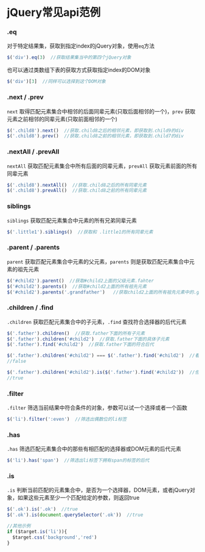 # jQuery常见api范例
### .eq
对于特定结果集，获取到指定index的jQuery对象，使用`eq`方法
```JavaScript
$('div').eq(3)  //获取结果集当中的第四个jQuery对象
```
也可以通过类数组下表的获取方式获取指定index的DOM对象
```JavaScript
$('div')[3]  //同样可以选择到这个DOM对象
```

### .next / .prev
`next` 取得匹配元素集合中相邻的后面同辈元素(只取后面相邻的一个)，`prev` 获取元素之前相邻的同辈元素(只取前面相邻的一个)
```JavaScript
$('.child8').next()  //获取.child8之后的相邻元素，即获取到.child9的div
$('.child8').prev()  //获取.child8之前的相邻元素，即获取到.child7的div
```

### .nextAll / .prevAll
`nextAll` 获取匹配元素集合中所有后面的同辈元素，`prevAll` 获取元素前面的所有同辈元素
```JavaScript
$('.child8').nextAll()  //获取.child8之后的所有同辈元素
$('.child8').prevAll()  //获取.child8之前的所有同辈元素
```

### siblings
`siblings` 获取匹配元素集合中元素的所有兄弟同辈元素
```JavaScript
$('.little1').siblings()  //获取和 .little1的所有同辈元素
```

### .parent / .parents
`parent` 获取匹配元素集合中元素的父元素，`parents` 则是获取匹配元素集合中元素的祖先元素
```JavaScript
$('#child2').parent()  //获取#child2上面的父级元素.fahter
$('#child2').parents()  //获取#child2上面的所有祖先元素
$('#child2').parents('.grandfather')   //获取child2上面的所有祖先元素中的.grandfather
```

### .children / .find
`.children` 获取匹配元素集合中的子元素，`.find` 查找符合选择器的后代元素
```JavaScript
$('.father').children()  //获取.father下面的所有子元素
$('.father').children('#child2')  //获取.father下面的具体子元素
$('.father').find('#child2')  //获取.father下面的符合后代
```
```JavaScript
$('.father').children('#child2') === $('.father').find('#child2')  //看上去效果一样，实际他们的值不一样
//false

$('.father').children('#child2').is($('.father').find('#child2'))  //但是用.is()去判断，他们却是同一个对象  
//true
```

### .filter
`.filter` 筛选当前结果中符合条件的对象，参数可以试一个选择或者一个函数
```JavaScript
$('li').filter(':even')  //筛选出偶数位的li标签
```

### .has
`.has` 筛选匹配元素集合中的那些有相匹配的选择器或DOM元素的后代元素
```JavaScript
$('li').has('span')  //筛选出li标签下拥有span的标签的后代
```

### .is
`.is` 判断当前匹配的元素集合中，是否为一个选择器，DOM元素，或者jQuery对象，如果这些元素至少一个匹配给定的参数，则返回true
```JavaScript
$('.ok').is('.ok')  //true
$('.ok').is(document.querySelector('.ok'))  //true
```
```JavaScript
//其他示例
if ($target.is('li')){
  $target.css('background','red')
}
```
